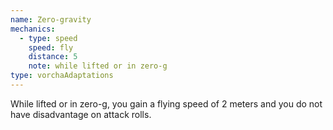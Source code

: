 ```yaml
---
name: Zero-gravity
mechanics:
  - type: speed
    speed: fly
    distance: 5
    note: while lifted or in zero-g
type: vorchaAdaptations
---
```

While lifted or in zero-g, you gain a flying speed of 2 meters and you do not have disadvantage on attack rolls.


